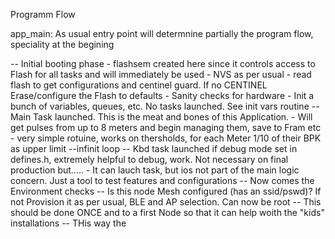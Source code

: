 Programm Flow

app_main: As usual entry point
    will determnine partially the program flow, speciality at the begining

-- Initial booting phase
    - flashsem created here since it controls access to Flash for all tasks and will immediately be used
    - NVS as per usual
    - read flash to get configurations and centinel guard. If no CENTINEL Erase/configure the Flash to defaults
    - Sanity checks for hardware
    - Init a bunch of variables, queues, etc. No tasks launched. See init vars routine
-- Main Task launched. This is the meat and bones of this Application.
    - Will get pulses from up to 8 meters and begin managing them, save to Fram etc
    - very simple rotuine, works on thersholds, for each Meter 1/10 of their BPK as upper limit
    --infinit loop
-- Kbd task launched if debug mode set in defines.h, extremely helpful to debug, work. Not necessary on final production but.....
    - It can lauch task, but ios not part of the main logic concern. Just a tool to test features and configurations
-- Now comes the Environment checks
    -- Is this node Mesh configured (has an ssid/pswd)? If not Provision it as per usual, BLE and AP selection. Can now be root
    -- This should be done ONCE and to a first Node so that it can help woith the "kids" installations
            -- THis way the

